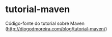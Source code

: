 tutorial-maven
==============

Código-fonte do tutorial sobre Maven (http://diogodmoreira.com/blog/tutorial-maven/)
